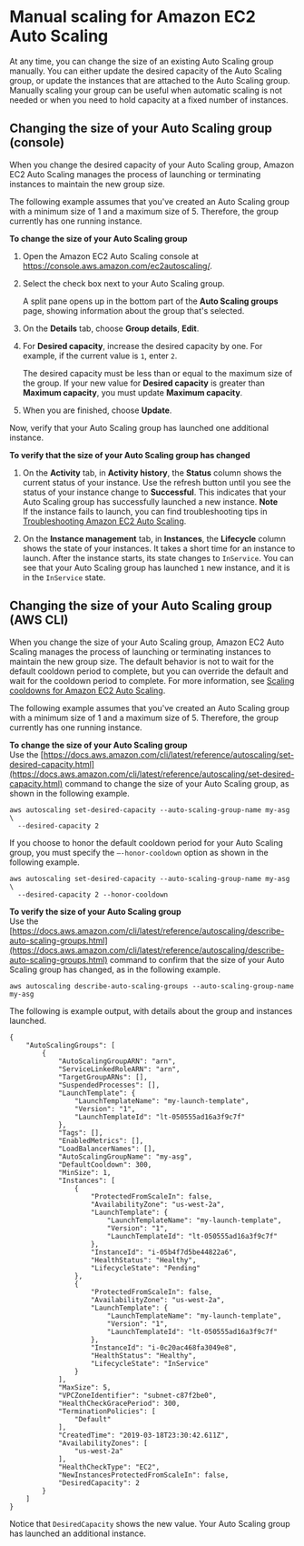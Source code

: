 # Manual scaling for Amazon EC2 Auto Scaling<a name="as-manual-scaling"></a>

At any time, you can change the size of an existing Auto Scaling group manually\. You can either update the desired capacity of the Auto Scaling group, or update the instances that are attached to the Auto Scaling group\. Manually scaling your group can be useful when automatic scaling is not needed or when you need to hold capacity at a fixed number of instances\.

## Changing the size of your Auto Scaling group \(console\)<a name="as-manual-scaling-console"></a>

When you change the desired capacity of your Auto Scaling group, Amazon EC2 Auto Scaling manages the process of launching or terminating instances to maintain the new group size\.

The following example assumes that you've created an Auto Scaling group with a minimum size of 1 and a maximum size of 5\. Therefore, the group currently has one running instance\.

**To change the size of your Auto Scaling group**

1. Open the Amazon EC2 Auto Scaling console at [https://console\.aws\.amazon\.com/ec2autoscaling/](https://console.aws.amazon.com/ec2autoscaling/)\.

1. Select the check box next to your Auto Scaling group\.

   A split pane opens up in the bottom part of the **Auto Scaling groups** page, showing information about the group that's selected\. 

1. On the **Details** tab, choose **Group details**, **Edit**\.

1. For **Desired capacity**, increase the desired capacity by one\. For example, if the current value is `1`, enter `2`\.

   The desired capacity must be less than or equal to the maximum size of the group\. If your new value for **Desired capacity** is greater than **Maximum capacity**, you must update **Maximum capacity**\.

1. When you are finished, choose **Update**\.

Now, verify that your Auto Scaling group has launched one additional instance\.

**To verify that the size of your Auto Scaling group has changed**

1. On the **Activity** tab, in **Activity history**, the **Status** column shows the current status of your instance\. Use the refresh button until you see the status of your instance change to **Successful**\. This indicates that your Auto Scaling group has successfully launched a new instance\. 
**Note**  
If the instance fails to launch, you can find troubleshooting tips in [Troubleshooting Amazon EC2 Auto Scaling](CHAP_Troubleshooting.md)\.

1. On the **Instance management** tab, in **Instances**, the **Lifecycle** column shows the state of your instances\. It takes a short time for an instance to launch\. After the instance starts, its state changes to `InService`\. You can see that your Auto Scaling group has launched `1` new instance, and it is in the `InService` state\.

## Changing the size of your Auto Scaling group \(AWS CLI\)<a name="as-manual-scaling-aws-cli"></a>

When you change the size of your Auto Scaling group, Amazon EC2 Auto Scaling manages the process of launching or terminating instances to maintain the new group size\. The default behavior is not to wait for the default cooldown period to complete, but you can override the default and wait for the cooldown period to complete\. For more information, see [Scaling cooldowns for Amazon EC2 Auto Scaling](Cooldown.md)\.

The following example assumes that you've created an Auto Scaling group with a minimum size of 1 and a maximum size of 5\. Therefore, the group currently has one running instance\.

**To change the size of your Auto Scaling group**  
Use the [https://docs.aws.amazon.com/cli/latest/reference/autoscaling/set-desired-capacity.html](https://docs.aws.amazon.com/cli/latest/reference/autoscaling/set-desired-capacity.html) command to change the size of your Auto Scaling group, as shown in the following example\.

```
aws autoscaling set-desired-capacity --auto-scaling-group-name my-asg \
  --desired-capacity 2
```

If you choose to honor the default cooldown period for your Auto Scaling group, you must specify the `–-honor-cooldown` option as shown in the following example\.

```
aws autoscaling set-desired-capacity --auto-scaling-group-name my-asg \
  --desired-capacity 2 --honor-cooldown
```

**To verify the size of your Auto Scaling group**  
Use the [https://docs.aws.amazon.com/cli/latest/reference/autoscaling/describe-auto-scaling-groups.html](https://docs.aws.amazon.com/cli/latest/reference/autoscaling/describe-auto-scaling-groups.html) command to confirm that the size of your Auto Scaling group has changed, as in the following example\.

```
aws autoscaling describe-auto-scaling-groups --auto-scaling-group-name my-asg
```

The following is example output, with details about the group and instances launched\.

```
{
    "AutoScalingGroups": [
        {
            "AutoScalingGroupARN": "arn",
            "ServiceLinkedRoleARN": "arn",
            "TargetGroupARNs": [],
            "SuspendedProcesses": [],
            "LaunchTemplate": {
                "LaunchTemplateName": "my-launch-template",
                "Version": "1",
                "LaunchTemplateId": "lt-050555ad16a3f9c7f"
            },
            "Tags": [],
            "EnabledMetrics": [],
            "LoadBalancerNames": [],
            "AutoScalingGroupName": "my-asg",
            "DefaultCooldown": 300,
            "MinSize": 1,
            "Instances": [
                {
                    "ProtectedFromScaleIn": false,
                    "AvailabilityZone": "us-west-2a",
                    "LaunchTemplate": {
                        "LaunchTemplateName": "my-launch-template",
                        "Version": "1",
                        "LaunchTemplateId": "lt-050555ad16a3f9c7f"
                    },
                    "InstanceId": "i-05b4f7d5be44822a6",
                    "HealthStatus": "Healthy",
                    "LifecycleState": "Pending"
                },
                {
                    "ProtectedFromScaleIn": false,
                    "AvailabilityZone": "us-west-2a",
                    "LaunchTemplate": {
                        "LaunchTemplateName": "my-launch-template",
                        "Version": "1",
                        "LaunchTemplateId": "lt-050555ad16a3f9c7f"
                    },
                    "InstanceId": "i-0c20ac468fa3049e8",
                    "HealthStatus": "Healthy",
                    "LifecycleState": "InService"
                }
            ],
            "MaxSize": 5,
            "VPCZoneIdentifier": "subnet-c87f2be0",
            "HealthCheckGracePeriod": 300,
            "TerminationPolicies": [
                "Default"
            ],
            "CreatedTime": "2019-03-18T23:30:42.611Z",
            "AvailabilityZones": [
                "us-west-2a"
            ],
            "HealthCheckType": "EC2",
            "NewInstancesProtectedFromScaleIn": false,
            "DesiredCapacity": 2
        }
    ]
}
```

Notice that `DesiredCapacity` shows the new value\. Your Auto Scaling group has launched an additional instance\.